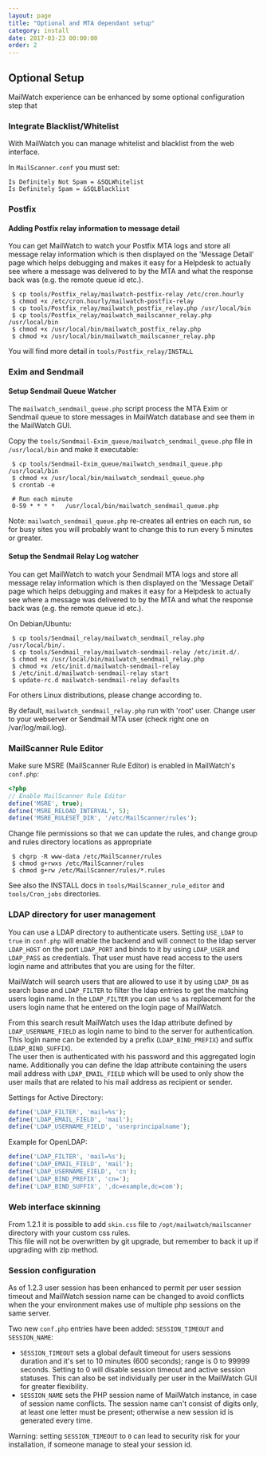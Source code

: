 ```yaml
---
layout: page
title: "Optional and MTA dependant setup"
category: install
date: 2017-03-23 00:00:00
order: 2
---
```

## Optional Setup
MailWatch experience can be enhanced by some optional configuration step that 


### Integrate Blacklist/Whitelist
With MailWatch you can manage whitelist and blacklist from the web interface.

In `MailScanner.conf` you must set:

```config
Is Definitely Not Spam = &SQLWhitelist
Is Definitely Spam = &SQLBlacklist
```

### Postfix

#### Adding Postfix relay information to message detail

You can get MailWatch to watch your Postfix MTA logs and store all message relay information which is then displayed on the 'Message Detail' page which helps debugging and makes it easy for a Helpdesk to actually see where a message was delivered to by the MTA and what the response back was (e.g. the remote queue id etc.).

```shell
 $ cp tools/Postfix_relay/mailwatch-postfix-relay /etc/cron.hourly
 $ chmod +x /etc/cron.hourly/mailwatch-postfix-relay
 $ cp tools/Postfix_relay/mailwatch_postfix_relay.php /usr/local/bin
 $ cp tools/Postfix_relay/mailwatch_mailscanner_relay.php /usr/local/bin
 $ chmod +x /usr/local/bin/mailwatch_postfix_relay.php
 $ chmod +x /usr/local/bin/mailwatch_mailscanner_relay.php
```

You will find more detail in `tools/Postfix_relay/INSTALL`

### Exim and Sendmail

#### Setup Sendmail Queue Watcher

The `mailwatch_sendmail_queue.php` script process the MTA Exim or Sendmail queue to store messages in MailWatch database and see them in the MailWatch GUI.

Copy the `tools/Sendmail-Exim_queue/mailwatch_sendmail_queue.php` file in `/usr/local/bin` and make it executable:

```shell
 $ cp tools/Sendmail-Exim_queue/mailwatch_sendmail_queue.php /usr/local/bin
 $ chmod +x /usr/local/bin/mailwatch_sendmail_queue.php
 $ crontab -e

 # Run each minute
 0-59 * * * * 	/usr/local/bin/mailwatch_sendmail_queue.php
```

Note: `mailwatch_sendmail_queue.php` re-creates all entries on each run, so for busy sites you will probably want to change this to run every 5 minutes or greater.

#### Setup the Sendmail Relay Log watcher

You can get MailWatch to watch your Sendmail MTA logs and store all message relay information which is then displayed on the 'Message Detail' page which helps debugging and makes it easy for a Helpdesk to actually see where a message was delivered to by the MTA and what the response back was (e.g. the remote queue id etc.).

On Debian/Ubuntu:

```shell
 $ cp tools/Sendmail_relay/mailwatch_sendmail_relay.php /usr/local/bin/.
 $ cp tools/Sendmail_relay/mailwatch-sendmail-relay /etc/init.d/.
 $ chmod +x /usr/local/bin/mailwatch_sendmail_relay.php
 $ chmod +x /etc/init.d/mailwatch-sendmail-relay
 $ /etc/init.d/mailwatch-sendmail-relay start
 $ update-rc.d mailwatch-sendmail-relay defaults
```

For others Linux distributions, please change according to.

By default, `mailwatch_sendmail_relay.php` run with 'root' user. Change user to your webserver or Sendmail MTA user (check right one on /var/log/mail.log).

### MailScanner Rule Editor
Make sure MSRE (MailScanner Rule Editor) is enabled in MailWatch's `conf.php`:

```php
<?php
// Enable MailScanner Rule Editor
define('MSRE', true);
define('MSRE_RELOAD_INTERVAL', 5);
define('MSRE_RULESET_DIR', '/etc/MailScanner/rules');
```

Change file permissions so that we can update the rules, and change group and rules directory locations as appropriate

```shell
 $ chgrp -R www-data /etc/MailScanner/rules
 $ chmod g+rwxs /etc/MailScanner/rules
 $ chmod g+rw /etc/MailScanner/rules/*.rules
```

See also the INSTALL docs in `tools/MailScanner_rule_editor` and `tools/Cron_jobs` directories.

### LDAP directory for user management

You can use a LDAP directory to authenticate users. Setting `USE_LDAP` to `true` in `conf.php` will enable the backend and will connect to the ldap server `LDAP_HOST` on the port `LDAP_PORT` and binds to it by using `LDAP_USER` and `LDAP_PASS` as credentials. That user must have read access to the users login name and attributes that you are using for the filter.

MailWatch will search users that are allowed to use it by using `LDAP_DN` as search base and `LDAP_FILTER` to filter the ldap entries to get the matching users login name. In the `LDAP_FILTER` you can use `%s` as replacement for the users login name that he entered on the login page of MailWatch.

From this search result MailWatch uses the ldap attribute defined by `LDAP_USERNAME_FIELD` as login name to bind to the server for authentication.  
This login name can be extended by a prefix (`LDAP_BIND_PREFIX`) and suffix (`LDAP_BIND_SUFFIX`).  
The user then is authenticated with his password and this aggregated login name. Additionally you can define the ldap attribute containing the users mail address with `LDAP_EMAIL_FIELD` which will be used to only show the user mails that are related to his mail address as recipient or sender.

Settings for Active Directory:

```php
define('LDAP_FILTER', 'mail=%s');
define('LDAP_EMAIL_FIELD', 'mail');
define('LDAP_USERNAME_FIELD', 'userprincipalname');
```

<!--%TODO check openldap settings-->
Example for OpenLDAP:

```php
define('LDAP_FILTER', 'mail=%s'); 
define('LDAP_EMAIL_FIELD', 'mail');
define('LDAP_USERNAME_FIELD', 'cn');
define('LDAP_BIND_PREFIX', 'cn=');
define('LDAP_BIND_SUFFIX', ',dc=example,dc=com');
```

### Web interface skinning

From 1.2.1 it is possible to add `skin.css` file to `/opt/mailwatch/mailscanner` directory with your custom css rules.  
This file will not be overwritten by git upgrade, but remember to back it up if upgrading with zip method.

### Session configuration

As of 1.2.3 user session has been enhanced to permit per user session timeout and MailWatch session name can be changed to avoid conflicts when the your environment makes use of multiple php sessions on the same server.

Two new `conf.php` entries have been added: `SESSION_TIMEOUT` and `SESSION_NAME`:
 
 - `SESSION_TIMEOUT` sets a global default timeout for users sessions duration and it's set to 10 minutes (600 seconds); range is 0 to 99999 seconds. Setting to 0 will disable session timeout and active session statuses. This can also be set individually per user in the MailWatch GUI for greater flexibility.
 - `SESSION_NAME` sets the PHP session name of MailWatch instance, in case of session name conflicts. The session name can't consist of digits only, at least one letter must be present; otherwise a new session id is generated every time.

Warning: setting `SESSION_TIMEOUT` to `0` can lead to security risk for your installation, if someone manage to steal your session id. 